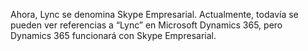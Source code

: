 Ahora, Lync se denomina Skype Empresarial. Actualmente, todavía se pueden ver referencias a “Lync” en Microsoft Dynamics 365, pero Dynamics 365 funcionará con Skype Empresarial.
